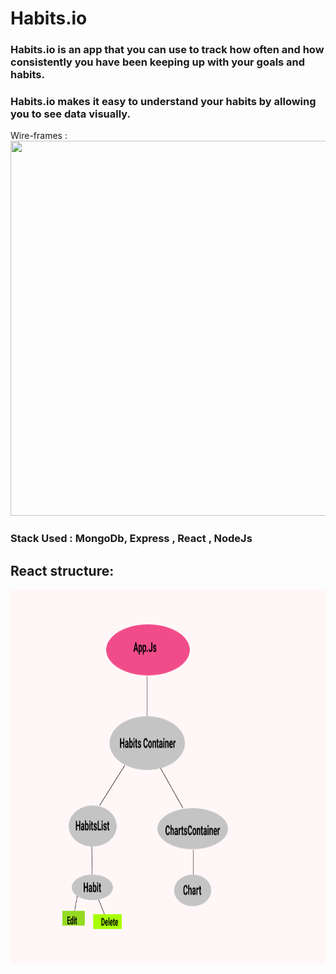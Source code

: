 # Habits.io
### Habits.io is an app that you can use to track how often and how consistently you have been keeping up with your goals and habits. 
### Habits.io makes it easy to understand your habits by allowing you to see data visually. 

Wire-frames : 
<img src="public/Images/wireframe.jpg" width=600 height=600>


### Stack Used : MongoDb, Express , React , NodeJs

## React structure: 
<img src="public/Images/FlowChart.png" width=600 height=600>
